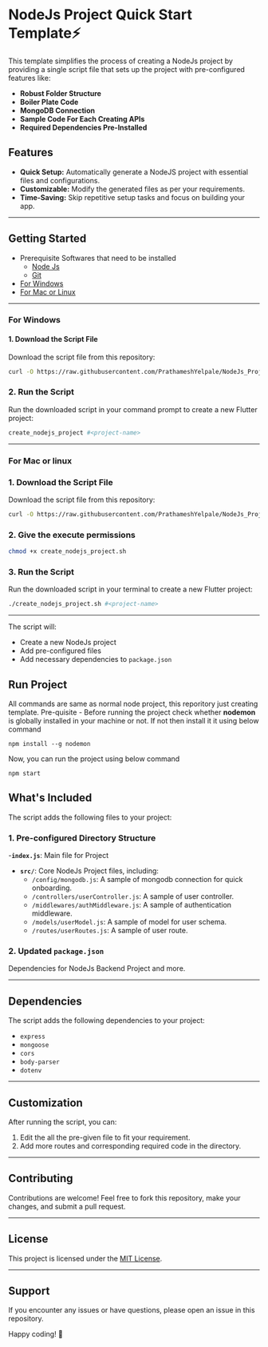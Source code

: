 # NodeJs Project Quick Start Template⚡️ 

This template simplifies the process of creating a NodeJs project by providing a single script file that sets up the project with pre-configured features like:

- **Robust Folder Structure**
- **Boiler Plate Code**
- **MongoDB Connection**
- **Sample Code For Each Creating APIs**
- **Required Dependencies Pre-Installed**

## Features
- **Quick Setup:** Automatically generate a NodeJS project with essential files and configurations.
- **Customizable:** Modify the generated files as per your requirements.
- **Time-Saving:** Skip repetitive setup tasks and focus on building your app.

---

## Getting Started
- Prerequisite Softwares that need to be installed
  - [Node Js](https://nodejs.org/en)
  - [Git](https://git-scm.com/)
- [For Windows](#for-windows)
- [For Mac or Linux](#for-mac-or-linux)
---
### For Windows
#### 1. Download the Script File
Download the script file from this repository:
```bash
curl -O https://raw.githubusercontent.com/PrathameshYelpale/NodeJs_Project_Template/refs/heads/main/create_nodejs_project.bat
```
### 2. Run the Script
Run the downloaded script in your command prompt to create a new Flutter project:
```bash
create_nodejs_project #<project-name>
```
---

### For Mac or linux


### 1. Download the Script File
Download the script file from this repository:
```bash
curl -O https://raw.githubusercontent.com/PrathameshYelpale/NodeJs_Project_Template/refs/heads/main/create_nodejs_project.sh
```
### 2. Give the execute permissions
```bash
chmod +x create_nodejs_project.sh
```

### 3. Run the Script
Run the downloaded script in your terminal to create a new Flutter project:
```bash
./create_nodejs_project.sh #<project-name>
```
---
The script will:
- Create a new NodeJs project
- Add pre-configured files
- Add necessary dependencies to `package.json`

Run Project
--
All commands are same as normal node project, this reporitory just creating template.
Pre-quisite - Before running the project check whether **nodemon** is globally installed in your machine or not. If not then install it it using below command 
```
npm install --g nodemon
```
Now, you can run the project using below command
```
npm start
```

## What's Included
The script adds the following files to your project:

### 1. Pre-configured Directory Structure
-**`index.js`**: Main file for Project
- **`src/`**: Core NodeJs Project files, including:
  - `/config/mongodb.js`: A sample of mongodb connection for quick onboarding.
  - `/controllers/userController.js`: A sample of user controller.
  - `/middlewares/authMiddleware.js`: A sample of authentication middleware.
  - `/models/userModel.js`: A sample of model for user schema.
  - `/routes/userRoutes.js`: A sample of user route.

### 2. Updated `package.json`
Dependencies for NodeJs Backend Project and more.

---

## Dependencies
The script adds the following dependencies to your project:
- `express`
- `mongoose`
- `cors`
- `body-parser`
- `dotenv`

---

## Customization
After running the script, you can:
1. Edit the all the pre-given file to fit your requirement.
2. Add more routes and corresponding required code in the directory.

---

## Contributing
Contributions are welcome! Feel free to fork this repository, make your changes, and submit a pull request.

---

## License
This project is licensed under the [MIT License](LICENSE).

---

## Support
If you encounter any issues or have questions, please open an issue in this repository.

Happy coding! 🚀